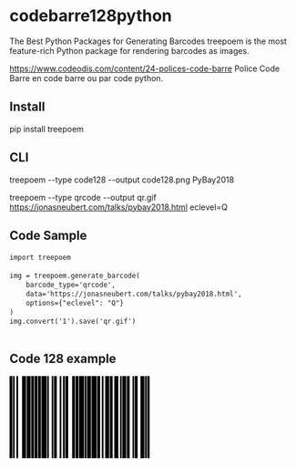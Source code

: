 # codebarre128python

The Best Python Packages for Generating Barcodes
treepoem is the most feature-rich Python package for rendering barcodes as images.

https://www.codeodis.com/content/24-polices-code-barre
Police Code Barre  en code barre ou par code python.

## Install
pip install treepoem

## CLI

treepoem --type code128 --output code128.png PyBay2018

treepoem --type qrcode --output qr.gif  https://jonasneubert.com/talks/pybay2018.html  eclevel=Q

##  Code Sample

```
import treepoem

img = treepoem.generate_barcode(
    barcode_type='qrcode',
    data='https://jonasneubert.com/talks/pybay2018.html',
    options={"eclevel": "Q"}
)
img.convert('1').save('qr.gif')


```

##  Code 128  example

![Code 128](https://github.com/sanogotech/codebarre128python/blob/main/code128.png "Code 128")
